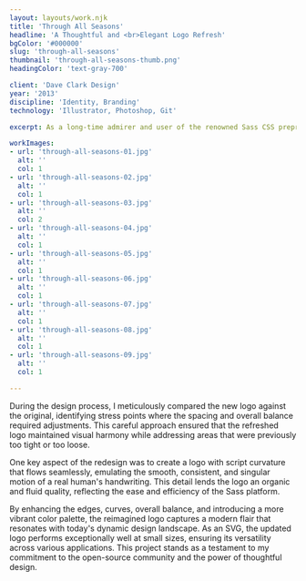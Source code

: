 ```yaml
---
layout: layouts/work.njk
title: 'Through All Seasons'
headline: 'A Thoughtful and <br>Elegant Logo Refresh'
bgColor: '#000000'
slug: 'through-all-seasons'
thumbnail: 'through-all-seasons-thumb.png'
headingColor: 'text-gray-700'

client: 'Dave Clark Design'
year: '2013'
discipline: 'Identity, Branding'
technology: 'Illustrator, Photoshop, Git'

excerpt: As a long-time admirer and user of the renowned Sass CSS preprocessor, which has empowered me to create my own CSS framework, Uniform CSS, I sought to contribute my design expertise to the open-source community by carefully revitalizing the iconic logo. I embraced the essence of the original design while introducing subtle yet impactful refinements.

workImages:
- url: 'through-all-seasons-01.jpg'
  alt: ''
  col: 1
- url: 'through-all-seasons-02.jpg'
  alt: ''
  col: 1
- url: 'through-all-seasons-03.jpg'
  alt: ''
  col: 2
- url: 'through-all-seasons-04.jpg'
  alt: ''
  col: 1
- url: 'through-all-seasons-05.jpg'
  alt: ''
  col: 1
- url: 'through-all-seasons-06.jpg'
  alt: ''
  col: 1
- url: 'through-all-seasons-07.jpg'
  alt: ''
  col: 1
- url: 'through-all-seasons-08.jpg'
  alt: ''
  col: 1
- url: 'through-all-seasons-09.jpg'
  alt: ''
  col: 1

---
```


During the design process, I meticulously compared the new logo against the original, identifying stress points where the spacing and overall balance required adjustments. This careful approach ensured that the refreshed logo maintained visual harmony while addressing areas that were previously too tight or too loose.

One key aspect of the redesign was to create a logo with script curvature that flows seamlessly, emulating the smooth, consistent, and singular motion of a real human's handwriting. This detail lends the logo an organic and fluid quality, reflecting the ease and efficiency of the Sass platform.

By enhancing the edges, curves, overall balance, and introducing a more vibrant color palette, the reimagined logo captures a modern flair that resonates with today's dynamic design landscape. As an SVG, the updated logo performs exceptionally well at small sizes, ensuring its versatility across various applications. This project stands as a testament to my commitment to the open-source community and the power of thoughtful design.